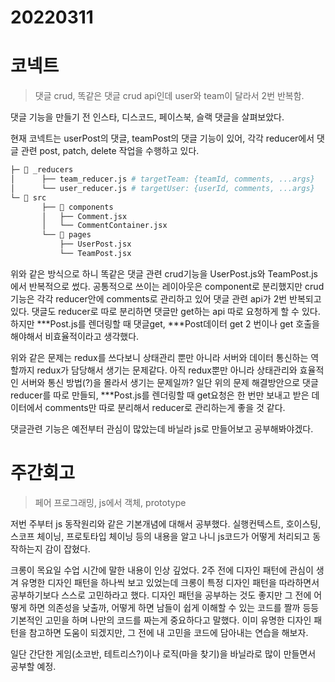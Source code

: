 # 20220311

# 코넥트

> 댓글 crud, 똑같은 댓글 crud api인데 user와 team이 달라서 2번 반복함.

댓글 기능을 만들기 전 인스타, 디스코드, 페이스북, 슬랙 댓글을 살펴보았다.

현재 코넥트는 userPost의 댓글, teamPost의 댓글 기능이 있어, 각각 reducer에서 댓글 관련 post, patch, delete 작업을 수행하고 있다.

```bash
├─ 📁 _reducers
│      ├── team_reducer.js # targetTeam: {teamId, comments, ...args}
│      └── user_reducer.js # targetUser: {userId, comments, ...args}
└─ 📁 src
       ├── 📁 components
       │   ├── Comment.jsx
       │   └── CommentContainer.jsx
       └── 📁 pages
           ├── UserPost.jsx
           └── TeamPost.jsx
```

위와 같은 방식으로 하니 똑같은 댓글 관련 crud기능을 UserPost.js와 TeamPost.js에서 반복적으로 썼다. 공통적으로 쓰이는 레이아웃은 component로 분리했지만 crud기능은 각각 reducer안에 comments로 관리하고 있어 댓글 관련 api가 2번 반복되고 있다. 댓글도 reducer로 따로 분리하면 댓글만 get하는 api 따로 요청하게 할 수 있다. 하지만 \*\*\*Post.js를 렌더링할 때 댓글get, \*\*\*Post데이터 get 2 번이나 get 호출을 해야해서 비효율적이라고 생각했다.

위와 같은 문제는 redux를 쓰다보니 상태관리 뿐만 아니라 서버와 데이터 통신하는 역할까지 redux가 담당해서 생기는 문제같다. 아직 redux뿐만 아니라 상태관리와 효율적인 서버와 통신 방법(?)을 몰라서 생기는 문제일까? 일단 위의 문제 해결방안으로 댓글 reducer를 따로 만들되, \*\*\*Post.js를 렌더링할 때 get요청은 한 번만 보내고 받은 데이터에서 comments만 따로 분리해서 reducer로 관리하는게 좋을 것 같다.

댓글관련 기능은 예전부터 관심이 많았는데 바닐라 js로 만들어보고 공부해봐야겠다.

# 주간회고

> 페어 프로그래밍, js에서 객체, prototype

저번 주부터 js 동작원리와 같은 기본개념에 대해서 공부했다. 실행컨텍스트, 호이스팅, 스코프 체이닝, 프로토타입 체이닝 등의 내용을 알고 나니 js코드가 어떻게 처리되고 동작하는지 감이 잡혔다.

크롱이 목요일 수업 시간에 말한 내용이 인상 깊었다. 2주 전에 디자인 패턴에 관심이 생겨 유명한 디자인 패턴을 하나씩 보고 있었는데 크롱이 특정 디자인 패턴을 따라하면서 공부하기보다 스스로 고민하라고 했다. 디자인 패턴을 공부하는 것도 좋지만 그 전에 어떻게 하면 의존성을 낮출까, 어떻게 하면 남들이 쉽게 이해할 수 있는 코드를 짤까 등등 기본적인 고민을 하며 나만의 코드를 짜는게 중요하다고 말했다. 이미 유명한 디자인 패턴을 참고하면 도움이 되겠지만, 그 전에 내 고민을 코드에 담아내는 연습을 해보자.

일단 간단한 게임(소코반, 테트리스?)이나 로직(마을 찾기)을 바닐라로 많이 만들면서 공부할 예정.
